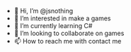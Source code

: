- 👋 Hi, I’m @jsnothing
- 👀 I’m interested in make a games
- 🌱 I’m currently learning C#
- 💞️ I’m looking to collaborate on games
- 📫 How to reach me with contact me 

<!---
jsnothing/jsnothing is a ✨ special ✨ repository because its `README.md` (this file) appears on your GitHub profile.
You can click the Preview link to take a look at your changes.
--->
